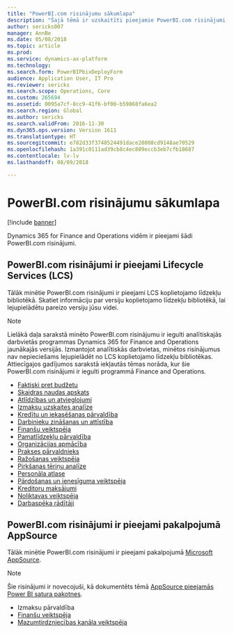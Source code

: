 ```yaml
---
title: "PowerBI.com risinājumu sākumlapa"
description: "Šajā tēmā ir uzskaitīti pieejamie PowerBI.com risinājumi, kā arī ir norādīti resursi, kur par attiecīgajiem risinājumiem varat uzzināt vairāk."
author: sericks007
manager: AnnBe
ms.date: 05/08/2018
ms.topic: article
ms.prod: 
ms.service: dynamics-ax-platform
ms.technology: 
ms.search.form: PowerBIPbixDeployForm
audience: Application User, IT Pro
ms.reviewer: sericks
ms.search.scope: Operations, Core
ms.custom: 265694
ms.assetid: 0095a7cf-8cc9-41f6-bf00-b59868fa6ea2
ms.search.region: Global
ms.author: sericks
ms.search.validFrom: 2016-11-30
ms.dyn365.ops.version: Version 1611
ms.translationtype: HT
ms.sourcegitcommit: e782d33f3748524491dace28008cd9148ae70529
ms.openlocfilehash: 1a391c0111ad39cb8c4ec809eccb3eb7cfb18687
ms.contentlocale: lv-lv
ms.lasthandoff: 08/09/2018

---
```


# <a name="powerbicom-solutions-home-page"></a>PowerBI.com risinājumu sākumlapa

[!include [banner](../includes/banner.md)]

Dynamics 365 for Finance and Operations vidēm ir pieejami šādi PowerBI.com risinājumi.

## <a name="powerbicom-solutions-available-from-lifecycle-services-lcs"></a>PowerBI.com risinājumi ir pieejami Lifecycle Services (LCS)

Tālāk minētie PowerBI.com risinājumi ir pieejami LCS koplietojamo līdzekļu bibliotēkā. Skatiet informāciju par versiju koplietojamo līdzekļu bibliotēkā, lai lejupielādētu pareizo versiju jūsu videi.

> [!NOTE]
> Lielākā daļa sarakstā minēto PowerBI.com risinājumu ir iegulti analītiskajās darbvietās programmas Dynamics 365 for Finance and Operations jaunākajās versijās. Izmantojot analītiskās darbvietas, minētos risinājumus nav nepieciešams lejupielādēt no LCS koplietojamo līdzekļu bibliotēkas. Attiecīgajos gadījumos sarakstā iekļautās tēmas norāda, kur šie PowerBI.com risinājumi ir iegulti programmā Finance and Operations.

- [Faktiski pret budžetu](ledger-budgets-power-bi.md)
- [Skaidras naudas apskats](../../financials/cash-bank-management/Cash-Overview-Power-BI-content.md)
- [Atlīdzības un atvieglojumi](compensation-and-benefits-analysis-power-bi-content-pack.md)
- [Izmaksu uzskaites analīze](cost-accounting-analysis-content-pack.md)
- [Kredītu un iekasēšanas pārvaldība](../../financials/accounts-receivable/credit-collections-power-bi.md)
- [Darbinieku zināšanas un attīstība](employee-competencies-and-development-analysis-power-bi-content-pack.md)
- [Finanšu veiktspēja](financial-performance-power-bi-content-pack.md)
- [Pamatlīdzekļu pārvaldība](../../financials/fixed-assets/Fixed-asset-management-workspace.md)
- [Organizācijas apmācība](organizational-training-analysis-power-bi-content-pack.md)
- [Prakses pārvaldnieks](practice-manager-power-bi.md)
- [Ražošanas veiktspēja](production-performance-power-bi.md)
- [Pirkšanas tēriņu analīze](purchase-content-pack-for-power-bi.md)
- [Personāla atlase](recruiting-analysis-power-bi-content-pack.md)
- [Pārdošanas un ienesīguma veiktspēja](sales-profitability-performance-content-pack.md)
- [Kreditoru maksājumi](../../financials/accounts-payable/Vendor-payments-workspace.md)
- [Noliktavas veiktspēja](warehouse-power-bi-content.md)
- [Darbaspēka rādītāji](workforce-analysis-power-bi-content-pack.md)

## <a name="powerbicom-solutions-available-from-appsource"></a>PowerBI.com risinājumi ir pieejami pakalpojumā AppSource

Tālāk minētie PowerBI.com risinājumi ir pieejami pakalpojumā [Microsoft AppSource](https://appsource.microsoft.com).

> [!NOTE]
> Šie risinājumi ir novecojuši, kā dokumentēts tēmā [AppSource pieejamās Power BI satura pakotnes](../migration-upgrade/deprecated-features.md#power-bi-content-packs-available-on-appsource).

- Izmaksu pārvaldība
- [Finanšu veiktspēja](financial-performance-power-bi-content-pack.md)
- [Mazumtirdzniecības kanāla veiktspēja ](retail-channel-performance-dashboard-power-bi-data.md)

